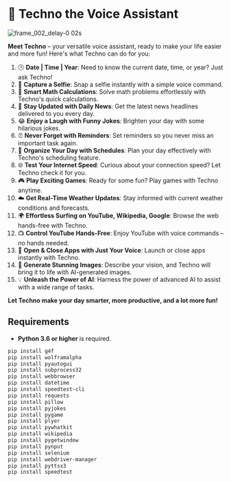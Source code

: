 # 🤖 **Techno the Voice Assistant**

![frame_002_delay-0 02s](https://github.com/user-attachments/assets/bec904f8-ade0-4717-87a1-8ad4bafa2ed4)



**Meet Techno** – your versatile voice assistant, ready to make your life easier and more fun! Here's what Techno can do for you:

1. 🕒 **Date | Time | Year**: Need to know the current date, time, or year? Just ask Techno!
2. 🤳 **Capture a Selfie**: Snap a selfie instantly with a simple voice command.
3. 🔢 **Smart Math Calculations**: Solve math problems effortlessly with Techno's quick calculations.
4. 📰 **Stay Updated with Daily News**: Get the latest news headlines delivered to you every day.
5. 😂 **Enjoy a Laugh with Funny Jokes**: Brighten your day with some hilarious jokes.
6. ⏰ **Never Forget with Reminders**: Set reminders so you never miss an important task again.
7. 📅 **Organize Your Day with Schedules**: Plan your day effectively with Techno's scheduling feature.
8. 🌐 **Test Your Internet Speed**: Curious about your connection speed? Let Techno check it for you.
9. 🎮 **Play Exciting Games**: Ready for some fun? Play games with Techno anytime.
10. ☁️ **Get Real-Time Weather Updates**: Stay informed with current weather conditions and forecasts.
11. 🌍 **Effortless Surfing on YouTube, Wikipedia, Google**: Browse the web hands-free with Techno.
12. 📺 **Control YouTube Hands-Free**: Enjoy YouTube with voice commands – no hands needed.
13. 📱 **Open & Close Apps with Just Your Voice**: Launch or close apps instantly with Techno.
14. 🎨 **Generate Stunning Images**: Describe your vision, and Techno will bring it to life with AI-generated images.
15. 💡 **Unleash the Power of AI**: Harness the power of advanced AI to assist with a wide range of tasks.

**Let Techno make your day smarter, more productive, and a lot more fun!**

## Requirements
- **Python 3.6 or higher** is required.
```bash
pip install g4f
pip install wolframalpha
pip install pyautogui
pip install subprocess32
pip install webbrowser
pip install datetime
pip install speedtest-cli
pip install requests
pip install pillow
pip install pyjokes
pip install pygame
pip install plyer
pip install pywhatkit
pip install wikipedia
pip install pygetwindow
pip install pynput
pip install selenium
pip install webdriver-manager
pip install pyttsx3
pip install speedtest
```

